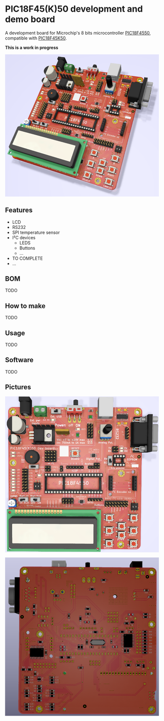 # PIC18F45(K)50 development and demo board

A development board for Microchip's 8 bits microcontroller [PIC18F4550](https://www.microchip.com/wwwproducts/en/PIC18F4550), compatible with [PIC18F45K50](https://www.microchip.com/wwwproducts/en/pic18f45k50).

**This is a work in progress**

![Board 3D rendering](PIC18F4550_dev_board.png "Board 3D rendering")

## Features

- LCD
- RS232
- SPI temperature sensor
- I²C devices
  - LEDS
  - Buttons
  - ...
- TO COMPLETE
- ...

## BOM

TODO

## How to make

TODO

## Usage

TODO

## Software

TODO

## Pictures

![Front](PIC18F4550_dev_board-front.png "Front")

![Back](PIC18F4550_dev_board-back.png "Back")

